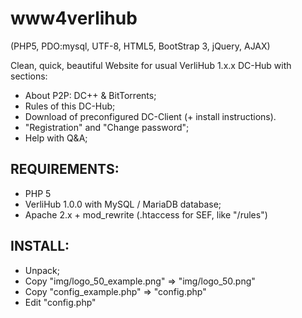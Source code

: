 www4verlihub
============
(PHP5, PDO:mysql, UTF-8, HTML5, BootStrap 3, jQuery, AJAX)

Clean, quick, beautiful Website for usual VerliHub 1.x.x DC-Hub with sections:
* About P2P: DC++ & BitTorrents;
* Rules of this DC-Hub;
* Download of preconfigured DC-Client (+ install instructions).
* "Registration" and "Change password";
* Help with Q&A;

REQUIREMENTS:
-------------
* PHP 5
* VerliHub 1.0.0 with MySQL / MariaDB database;
* Apache 2.x + mod_rewrite (.htaccess for SEF, like "/rules")

INSTALL:
--------
* Unpack;
* Copy "img/logo_50_example.png" => "img/logo_50.png"
* Copy "config_example.php" => "config.php"
* Edit "config.php"

